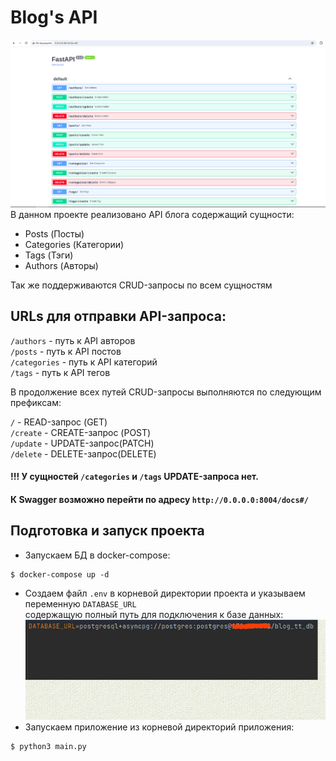 # Blog's API  
![Screenshot](https://github.com/valhallajazzy/blog_tt_fastapi/blob/main/pic/blog_main.png)
В данном проекте реализовано API блога содержащий сущности:  
* Posts (Посты)  
* Categories (Категории)  
* Tags (Тэги)  
* Authors (Авторы)

Так же поддерживаются CRUD-запросы по всем сущностям  

## URLs для отправки API-запроса:  
`/authors` - путь к API авторов  
`/posts` - путь к API постов  
`/categories` - путь к API категорий  
`/tags` - путь к API тегов  

В продолжение всех путей CRUD-запросы выполняются по следующим префиксам:  

`/` - READ-запрос (GET)  
`/create` - CREATE-запрос (POST)  
`/update` - UPDATE-запрос(PATCH)  
`/delete` - DELETE-запрос(DELETE)  

#### !!! У сущностей `/categories` и `/tags` UPDATE-запроса нет.  
#### К Swagger возможно перейти по адресу `http://0.0.0.0:8004/docs#/`  

## Подготовка и запуск проекта
* Запускаем БД в docker-compose:  
```console
$ docker-compose up -d
```
* Создаем файл `.env` в корневой директории проекта и указываем переменную `DATABASE_URL`  
содержащую полный путь для подключения к базе данных:  
![Screenshot](https://github.com/valhallajazzy/blog_tt_fastapi/blob/main/pic/url_blog.png)
* Запускаем приложение из корневой директорий приложения:  
```console
$ python3 main.py
```
